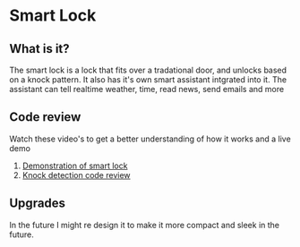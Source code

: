<h1>Smart Lock</h1>
<h2>What is it?</h2>
<p class="quick_info">The smart lock is a lock that fits over a tradational door, and unlocks based on a knock pattern. It also has it's own smart assistant intgrated into it. The assistant can tell realtime weather, time, read news, send emails and more</p>
<h2>Code review</h2>
<p>Watch these video's to get a better understanding of how it works and a live demo</p>
<ol>
<li><a href="https://youtu.be/LLagSu1SBmw?list=PLGka8GN2lVvEeMnqkwPZDx-Ffw3O-OtoQ" target="_blank" alt="Explanation">Demonstration of smart lock</a></li>
<li><a href="https://youtu.be/jBafh8x9gI0?list=PLGka8GN2lVvEeMnqkwPZDx-Ffw3O-OtoQ" target="_blank" alt="Explanation">Knock detection code review</a></li>
</ol>
<h2>Upgrades</h2>
<p class="upgrades">In the future I might re design it to make it more compact and sleek in the future.</p>
<p style="display:none">Hi</p>

